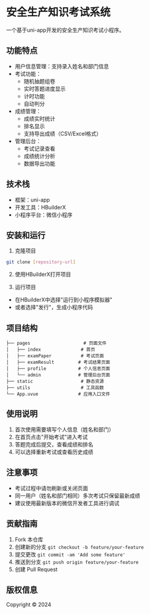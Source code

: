 # 安全生产知识考试系统

一个基于uni-app开发的安全生产知识考试小程序。

## 功能特点

- 用户信息管理：支持录入姓名和部门信息
- 考试功能：
  - 随机抽题组卷
  - 实时答题进度显示
  - 计时功能
  - 自动判分
- 成绩管理：
  - 成绩实时统计
  - 排名显示
  - 支持导出成绩（CSV/Excel格式）
- 管理后台：
  - 考试记录查看
  - 成绩统计分析
  - 数据导出功能

## 技术栈

- 框架：uni-app
- 开发工具：HBuilderX
- 小程序平台：微信小程序

## 安装和运行

1. 克隆项目
```bash
git clone [repository-url]
```

2. 使用HBuilderX打开项目

3. 运行项目
- 在HBuilderX中选择"运行到小程序模拟器"
- 或者选择"发行"，生成小程序代码

## 项目结构

```
├── pages                    # 页面文件
│   ├── index               # 首页
│   ├── examPaper           # 考试页面
│   ├── examResult         # 考试结果页面
│   ├── profile            # 个人信息页面
│   └── admin              # 管理后台页面
├── static                  # 静态资源
├── utils                   # 工具函数
└── App.uvue               # 应用入口文件
```

## 使用说明

1. 首次使用需要填写个人信息（姓名和部门）
2. 在首页点击"开始考试"进入考试
3. 答题完成后提交，查看成绩和排名
4. 可以选择重新考试或查看历史成绩

## 注意事项

- 考试过程中请勿刷新或关闭页面
- 同一用户（姓名和部门相同）多次考试只保留最新成绩
- 建议使用最新版本的微信开发者工具进行调试

## 贡献指南

1. Fork 本仓库
2. 创建新的分支 `git checkout -b feature/your-feature`
3. 提交更改 `git commit -am 'Add some feature'`
4. 推送到分支 `git push origin feature/your-feature`
5. 创建 Pull Request

## 版权信息

Copyright © 2024 